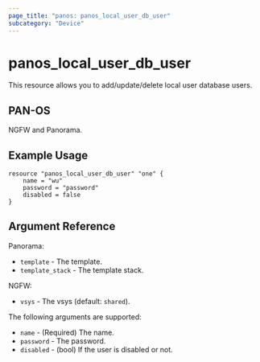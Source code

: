 ```yaml
---
page_title: "panos: panos_local_user_db_user"
subcategory: "Device"
---
```


# panos_local_user_db_user

This resource allows you to add/update/delete local user database users.


## PAN-OS

NGFW and Panorama.


## Example Usage

```hcl
resource "panos_local_user_db_user" "one" {
    name = "wu"
    password = "password"
    disabled = false
}
```


## Argument Reference

Panorama:

* `template` - The template.
* `template_stack` - The template stack.


NGFW:

* `vsys` - The vsys (default: `shared`).


The following arguments are supported:

* `name` - (Required) The name.
* `password` - The password.
* `disabled` - (bool) If the user is disabled or not.
